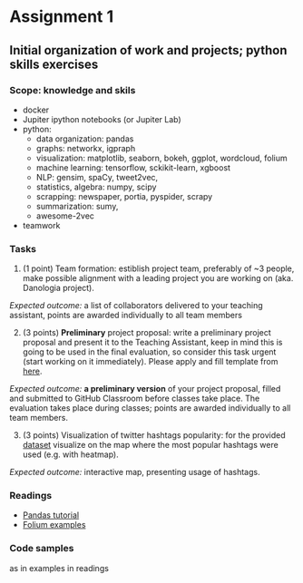 # Assignment 1
## Initial organization of work and projects; python skills exercises

### Scope: knowledge and skils
* docker
* Jupiter ipython notebooks (or Jupiter Lab)
* python:  
    * data organization: pandas
    * graphs: networkx, igpraph
    * visualization: matplotlib, seaborn, bokeh, ggplot, wordcloud, folium
    * machine learning: tensorflow, sckikit-learn, xgboost
    * NLP: gensim, spaCy, tweet2vec, 
    * statistics, algebra: numpy, scipy
    * scrapping: newspaper, portia, pyspider, scrapy
    * summarization: sumy, 
    * awesome-2vec
* teamwork

### Tasks

1. (1 point) Team formation: estiblish project team, preferably of ~3 people, make possible alignment with a leading project you are working on (aka. Danologia project).   

*Expected outcome:* a list of collaborators delivered to your teaching assistant, points are awarded individually to all team members

2. (3 points) **Preliminary** project proposal: write a preliminary project proposal and present it to the Teaching Assistant, keep in mind this is going to be used in the final evaluation, so consider this task urgent (start working on it immediately). Please apply and fill template from [here](https://docs.google.com/document/d/1t2Rct93s3cwrDlc0HKlR32C8u_0Ctizag8hVhDF4VF0/edit?usp=sharing). 

*Expected outcome:* **a preliminary version** of your project proposal, filled and submitted to GitHub Classroom before classes take place. The evaluation takes place during classes; points are awarded individually to all team members.

3. (3 points) Visualization of twitter hashtags popularity: for the provided [dataset](http://followthehashtag.com/datasets/170000-uk-geolocated-tweets-free-twitter-dataset/) visualize on the map where the most popular hashtags were used (e.g. with heatmap).

*Expected outcome:* interactive map, presenting usage of hashtags.


### Readings
* [Pandas tutorial](https://github.com/jorisvandenbossche/pandas-tutorial)
* [Folium examples](https://github.com/python-visualization/folium/tree/master/examples)

### Code samples 
as in examples in  readings

